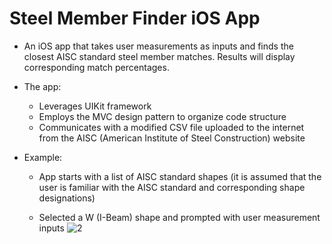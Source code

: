 # Steel Member Finder iOS App

* An iOS app that takes user measurements as inputs and finds the closest AISC standard steel member matches. Results will display corresponding match percentages.
* The app:
  * Leverages UIKit framework
  * Employs the MVC design pattern to organize code structure
  * Communicates with a modified CSV file uploaded to the internet from the AISC (American Institute of Steel Construction) website

* Example:
  * App starts with a list of AISC standard shapes (it is assumed that the user is familiar with the AISC standard and corresponding shape designations)
  <p align="center>
  <img src="https://user-images.githubusercontent.com/116110636/234703857-677d6095-7d21-4698-bf46-7ba19b662d3b.png" width="500">
  </p>
 
  * Selected a W (I-Beam) shape and prompted with user measurement inputs
  ![2](https://user-images.githubusercontent.com/116110636/234704012-76e1fe1f-0cb9-4330-affb-b6dd58125c05.png)
